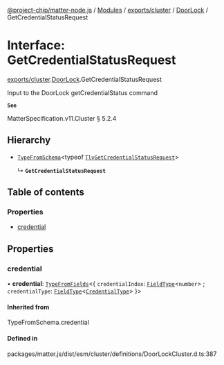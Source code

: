 [@project-chip/matter-node.js](../README.md) / [Modules](../modules.md) / [exports/cluster](../modules/exports_cluster.md) / [DoorLock](../modules/exports_cluster.DoorLock.md) / GetCredentialStatusRequest

# Interface: GetCredentialStatusRequest

[exports/cluster](../modules/exports_cluster.md).[DoorLock](../modules/exports_cluster.DoorLock.md).GetCredentialStatusRequest

Input to the DoorLock getCredentialStatus command

**`See`**

MatterSpecification.v11.Cluster § 5.2.4

## Hierarchy

- [`TypeFromSchema`](../modules/exports_tlv.md#typefromschema)\<typeof [`TlvGetCredentialStatusRequest`](../modules/exports_cluster.DoorLock.md#tlvgetcredentialstatusrequest)\>

  ↳ **`GetCredentialStatusRequest`**

## Table of contents

### Properties

- [credential](exports_cluster.DoorLock.GetCredentialStatusRequest.md#credential)

## Properties

### credential

• **credential**: [`TypeFromFields`](../modules/exports_tlv.md#typefromfields)\<\{ `credentialIndex`: [`FieldType`](exports_tlv.FieldType.md)\<`number`\> ; `credentialType`: [`FieldType`](exports_tlv.FieldType.md)\<[`CredentialType`](../enums/exports_cluster.DoorLock.CredentialType.md)\>  }\>

#### Inherited from

TypeFromSchema.credential

#### Defined in

packages/matter.js/dist/esm/cluster/definitions/DoorLockCluster.d.ts:387
